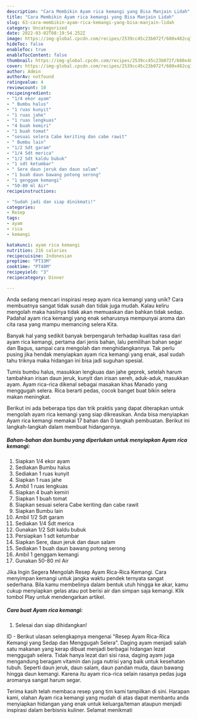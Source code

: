 ```yaml
---
description: "Cara Membikin Ayam rica kemangi yang Bisa Manjain Lidah"
title: "Cara Membikin Ayam rica kemangi yang Bisa Manjain Lidah"
slug: 63-cara-membikin-ayam-rica-kemangi-yang-bisa-manjain-lidah
category: Uncategorized
date: 2022-03-02T08:19:54.252Z
image: https://img-global.cpcdn.com/recipes/2539cc45c23b072f/680x482cq70/ayam-rica-kemangi-foto-resep-utama.jpg
hideToc: false
enableToc: true
enableTocContent: false
thumbnail: https://img-global.cpcdn.com/recipes/2539cc45c23b072f/680x482cq70/ayam-rica-kemangi-foto-resep-utama.jpg
cover: https://img-global.cpcdn.com/recipes/2539cc45c23b072f/680x482cq70/ayam-rica-kemangi-foto-resep-utama.jpg
author: Admin
authorAv: notfound
ratingvalue: 4
reviewcount: 10
recipeingredient:
- "1/4 ekor ayam"
- " Bumbu halus"
- "1 ruas kunyit"
- "1 ruas jahe"
- "1 ruas lengkuas"
- "4 buah kemiri"
- "1 buah tomat"
- "sesuai selera Cabe keriting dan cabe rawit"
- " Bumbu lain"
- "1/2 Sdt garam"
- "1/4 Sdt merica"
- "1/2 Sdt kaldu bubuk"
- "1 sdt ketumbar"
- " Sere daun jeruk dan daun salam"
- "1 buah daun bawang potong serong"
- "1 genggam kemangi"
- "50-80 ml Air"
recipeinstructions:

- "Sudah jadi dan siap dinikmati!"
categories:
- Resep
tags:
- ayam
- rica
- kemangi

katakunci: ayam rica kemangi 
nutrition: 216 calories
recipecuisine: Indonesian
preptime: "PT33M"
cooktime: "PT48M"
recipeyield: "3"
recipecategory: Dinner

---
```





Anda sedang mencari inspirasi resep ayam rica kemangi yang unik? Cara membuatnya sangat tidak susah dan tidak juga mudah. Kalau keliru mengolah maka hasilnya tidak akan memuaskan dan bahkan tidak sedap. Padahal ayam rica kemangi yang enak seharusnya mempunyai aroma dan cita rasa yang mampu memancing selera Kita.





Banyak hal yang sedikit banyak berpengaruh terhadap kualitas rasa dari ayam rica kemangi, pertama dari jenis bahan, lalu pemilihan bahan segar dan Bagus, sampai cara mengolah dan menghidangkannya. Tak perlu pusing jika hendak menyiapkan ayam rica kemangi yang enak,      asal sudah tahu triknya maka hidangan ini bisa jadi suguhan spesial.














Tumis bumbu halus, masukkan lengkuas dan jahe geprek, setelah harum tambahkan irisan daun jeruk, kunyit dan irisan sereh, aduk-aduk, masukkan ayam. Ayam rica-rica dikenal sebagai masakan khas Manado yang menggugah selera. Rica berarti pedas, cocok banget buat bikin selera makan meningkat.






Berikut ini ada beberapa tips dan trik praktis yang dapat diterapkan untuk mengolah ayam rica kemangi yang siap dikreasikan. Anda bisa menyiapkan Ayam rica kemangi memakai 17 bahan dan 0 langkah pembuatan. Berikut ini langkah-langkah dalam membuat hidangannya.

<!--inarticleads1-->

##### Bahan-bahan dan bumbu yang diperlukan untuk menyiapkan Ayam rica kemangi:

1. Siapkan 1/4 ekor ayam
1. Sediakan  Bumbu halus
1. Sediakan 1 ruas kunyit
1. Siapkan 1 ruas jahe
1. Ambil 1 ruas lengkuas
1. Siapkan 4 buah kemiri
1. Siapkan 1 buah tomat
1. Siapkan sesuai selera Cabe keriting dan cabe rawit
1. Siapkan  Bumbu lain
1. Ambil 1/2 Sdt garam
1. Sediakan 1/4 Sdt merica
1. Gunakan 1/2 Sdt kaldu bubuk
1. Persiapkan 1 sdt ketumbar
1. Siapkan  Sere, daun jeruk dan daun salam
1. Sediakan 1 buah daun bawang potong serong
1. Ambil 1 genggam kemangi
1. Gunakan 50-80 ml Air


Jika Ingin Segera Mengolah Resep Ayam Rica-Rica Kemangi. Cara menyimpan kemangi untuk jangka waktu pendek ternyata sangat sederhana. Bila kamu membelinya dalam bentuk utuh hingga ke akar, kamu cukup menyiapkan gelas atau pot berisi air dan simpan saja kemangi. Klik tombol Play untuk mendengarkan artikel. 

<!--inarticleads2-->

##### Cara buat Ayam rica kemangi:


1. Selesai dan siap dihidangkan!

ID - Berikut ulasan selengkapnya mengenai &#34;Resep Ayam Rica-Rica Kemangi yang Sedap dan Menggugah Selera&#34;. Daging ayam menjadi salah satu makanan yang kerap dibuat menjadi berbagai hidangan lezat menggugah selera. Tidak hanya lezat dari sisi rasa, daging ayam juga mengandung beragam vitamin dan juga nutrisi yang baik untuk kesehatan tubuh. Seperti daun jeruk, daun salam, daun pandan muda, daun bawang hingga daun kemangi. Karena itu ayam rica-rica selain rasanya pedas juga aromanya sangat harum segar. 

Terima kasih telah membaca resep yang tim kami tampilkan di sini. Harapan kami, olahan Ayam rica kemangi yang mudah di atas dapat membantu anda menyiapkan hidangan yang enak untuk keluarga/teman ataupun menjadi inspirasi dalam berbisnis kuliner. Selamat menikmati
